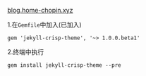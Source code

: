 [blog.home-chopin.xyz](https://blog.home-chopin.xyz)

1.在`Gemfile`中加入(已加入)

```
gem 'jekyll-crisp-theme', '~> 1.0.0.beta1'
```

2.终端中执行

```
gem install jekyll-crisp-theme --pre
```